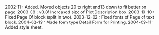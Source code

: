 2002-11 : Added. Moved objects 20 to right and13  down to fit better on page.2003-08 : v3.3f Increased size of Pict Description box.2003-10-10 : Fixed Page Of block (split in two).2003-12-02 : Fixed fonts of Page of text block.2004-02-13 : Made form type Detail Form for Printing.2004-03-11: Added style sheet.